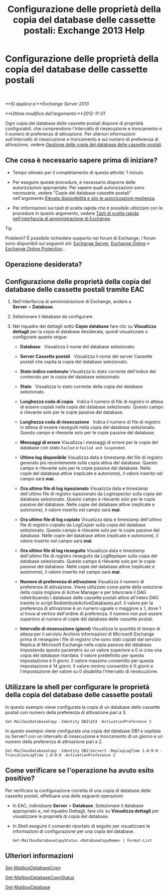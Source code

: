 ﻿---
title: 'Configurazione delle proprietà della copia del database delle cassette postali: Exchange 2013 Help'
TOCTitle: Configurazione delle proprietà della copia del database delle cassette postali
ms:assetid: cf186561-ab2c-45c0-90f5-8d3ecfabeeac
ms:mtpsurl: https://technet.microsoft.com/it-it/library/Dd351151(v=EXCHG.150)
ms:contentKeyID: 50481703
ms.date: 05/22/2018
mtps_version: v=EXCHG.150
ms.translationtype: MT
---

# Configurazione delle proprietà della copia del database delle cassette postali

 

_**Si applica a:**Exchange Server 2013_

_**Ultima modifica dell'argomento:**2012-11-01_

Ogni copia del database delle cassette postali dispone di proprietà configurabili. che comprendono l'intervallo di riesecuzione e troncamento e il numero di preferenza di attivazione. Per ulteriori informazioni sull'intervallo di riesecuzione e troncamento e sul numero di preferenza di attivazione, vedere [Gestione delle copie del database delle cassette postali](managing-mailbox-database-copies-exchange-2013-help.md).

## Che cosa è necessario sapere prima di iniziare?

  - Tempo stimato per il completamento di questa attività: 1 minuto

  - Per eseguire queste procedure, è necessario disporre delle autorizzazioni appropriate. Per sapere quali autorizzazioni sono necessarie, vedere "Copie del database cassette postali" nell'argomento [Elevata disponibilità e sito le autorizzazioni resilienza](high-availability-and-site-resilience-permissions-exchange-2013-help.md).

  - Per informazioni sui tasti di scelta rapida che è possibile utilizzare con le procedure in questo argomento, vedere [Tasti di scelta rapida nell'interfaccia di amministrazione di Exchange](keyboard-shortcuts-in-the-exchange-admin-center-exchange-online-protection-help.md).


> [!TIP]
> Problemi? È possibile richiedere supporto nei forum di Exchange. I forum sono disponibili sui seguenti siti: <A href="https://go.microsoft.com/fwlink/p/?linkid=60612">Exchange Server</A>, <A href="https://go.microsoft.com/fwlink/p/?linkid=267542">Exchange Online</A> o <A href="https://go.microsoft.com/fwlink/p/?linkid=285351">Exchange Online Protection</A>..



## Operazione desiderata?

## Configurazione delle proprietà della copia del database delle cassette postali tramite EAC

1.  Nell'interfaccia di amministrazione di Exchange, andare a **Server** \> **Database**.

2.  Selezionare il database da configurare.

3.  Nel riquadro dei dettagli sotto **Copie database** fare clic su **Visualizza dettagli** per la copia di database desiderata, quindi visualizzare o configurare quanto segue:
    
      - **Database**   Visualizza il nome del database selezionato.
    
      - **Server Cassette postali**   Visualizza il nome del server Cassette postali che ospita la copia del database selezionato.
    
      - **Stato indice contenuto** Visualizza lo stato corrente dell'indice del contenuto per la copia del database selezionato.
    
      - **Stato**   Visualizza lo stato corrente della copia del database selezionato.
    
      - **Lunghezza coda di copia**   Indica il numero di file di registro in attesa di essere copiati nella copia del database selezionato. Questo campo è rilevante solo per le copie passive del database.
    
      - **Lunghezza coda di riesecuzione**   Indica il numero di file di registro in attesa di essere rieseguiti nella copia del database selezionato. Questo campo è rilevante solo per le copie passive del database.
    
      - **Messaggi di errore** Visualizza i messaggi di errore per le copie del database con stato `Failed` o `Failed and Suspended`.
    
      - **Ultimo log disponibile** Visualizza data e timestamp del file di registro generato più recentemente sulla copia attiva del database. Questo campo è rilevante solo per le copie passive del database. Nelle copie del database attive (replicate e autonome), il valore inserito nel campo sarà **mai**.
    
      - **Ora ultimo file di log ispezionato** Visualizza data e timestamp dell'ultimo file di registro ispezionato da LogInspector sulla copia del database selezionato. Questo campo è rilevante solo per le copie passive del database. Nelle copie del database attive (replicate e autonome), il valore inserito nel campo sarà **mai**.
    
      - **Ora ultimo file di log copiato** Visualizza data e timestamp dell'ultimo file di registro copiato da LogCopier sulla copia del database selezionato. Questo campo è rilevante solo per le copie passive del database. Nelle copie del database attive (replicate e autonome), il valore inserito nel campo sarà **mai**.
    
      - **Ora ultimo file di log rieseguito** Visualizza data e timestamp dell'ultimo file di registro rieseguito da LogReplayer sulla copia del database selezionato. Questo campo è rilevante solo per le copie passive del database. Nelle copie del database attive (replicate e autonome), il valore inserito nel campo sarà **mai**.
    
      - **Numero di preferenza di attivazione** Visualizza il numero di preferenza di attivazione. Viene utilizzato come parte della selezione della copia migliore di Active Manager e per bilanciare il DAG ridistribuendo i database delle cassette postali attive all'intero DAG tramite lo script RedistributeActiveDatabases.ps1. Il valore per la preferenza di attivazione è un numero uguale o maggiore a 1, dove 1 si trova al vertice dell'ordine di preferenza. Il numero non può essere superiore al numero di copie del database delle cassette postali.
    
      - **Intervallo di riesecuzione (giorni)** Visualizza la quantità di tempo di attesa per il servizio Archivio informazioni di Microsoft Exchange prima di rieseguire i file di registro che sono stati copiati dal servizio Replica di Microsoft Exchange nella copia passiva del database. Impostando questo parametro su un valore superiore a 0 si crea una copia del database ritardata. Il valore predefinito per questa impostazione è 0 giorni. Il valore massimo consentito per questa impostazione è 14 giorni. Il valore minimo consentito è 0 giorni e l'impostazione del valore su 0 disabilita l'intervallo di riesecuzione.

## Utilizzare la shell per configurare le proprietà della copia del database delle cassette postali

In questo esempio viene configurata la copia di un database delle cassette postali con numero della preferenza di attivazione pari a 3.

    Set-MailboxDatabaseCopy -Identity DB3\EX3 -ActivationPreference 3

In questo esempio viene configurata una copia del database DB1 e ospitata su Server1 con un intervallo di riesecuzione e troncamento di un giorno e un numero della preferenza di attivazione pari a 2.

    Set-MailboxDatabaseCopy -Identity DB1\Server1 -ReplayLagTime 1.0:0:0 -TruncationLagTime 1.0:0:0 -ActivationPreference 2

## Come verificare se l'operazione ha avuto esito positivo?

Per verificare la configurazione corretta di una copia di database delle cassette postali, effettuare una delle seguenti operazioni:

  - In EAC, individuare **Server** \> **Database**. Selezionare il database appropriato e, nel riquadro Dettagli, fare clic su **Visualizza dettagli** per visualizzare le proprietà di copia del database.

  - In Shell eseguire il comando riportato di seguito per visualizzare le informazioni di configurazione per una copia del database.
    
        Get-MailboxDatabaseCopyStatus <DatabaseCopyName> | Format-List

## Ulteriori informazioni

[Set-MailboxDatabaseCopy](https://technet.microsoft.com/it-it/library/dd298104\(v=exchg.150\))

[Get-MailboxDatabaseCopyStatus](https://technet.microsoft.com/it-it/library/dd298044\(v=exchg.150\))

[Get-MailboxDatabase](https://technet.microsoft.com/it-it/library/bb124924\(v=exchg.150\))

